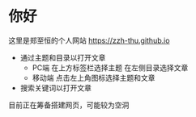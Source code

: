 # 你好

这里是郑至恒的个人网站 <https://zzh-thu.github.io>

- 通过主题和目录以打开文章
    - PC端 在上方标签栏选择主题 在左侧目录选择文章
    - 移动端 点击左上角图标选择主题和文章
- 搜索关键词以打开文章

目前正在筹备搭建网页，可能较为空洞